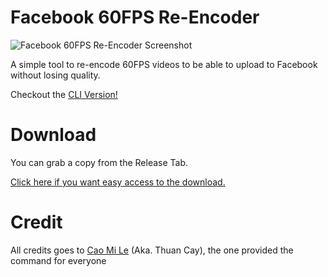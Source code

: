 # Facebook 60FPS Re-Encoder
![Facebook 60FPS Re-Encoder Screenshot](assets/preview.png)

A simple tool to re-encode 60FPS videos to be able to upload to Facebook without losing quality.

Checkout the [CLI Version!](https://github.com/jinpots/fb60fps-cli)


# Download
You can grab a copy from the Release Tab.

[Click here if you want easy access to the download.](https://github.com/JinPots/Facebook60FPS-Re-Encoder/releases/)

# Credit
All credits goes to [Cao Mi Le](https://osu.ppy.sh/users/10910765) (Aka. Thuan Cay), the one provided the command for everyone
